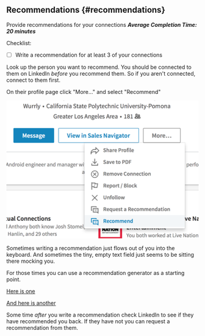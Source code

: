 ## Recommendations {#recommendations}
Provide recommendations for your connections
***Average Completion Time: 20 minutes***

Checklist:

- [ ] Write a recommendation for at least 3 of your connections

Look up the person you want to recommend. You should be connected to them on LinkedIn *before* you recommend them. So if you aren't connected, connect to them first.

On their profile page click "More..." and select "Recommend"

![Linked In Recommendation](images/recommend.png)

Sometimes writing a recommendation just flows out of you into the keyboard. And sometimes the tiny, empty text field just seems to be sitting there mocking you. 

For those times you can use a recommendation generator as a starting point.

[Here is one](http://linkedin.bitshare.cm/recommendations.php)

[And here is another](http://socialrecommendator.com)

Some time *after* you write a recommendation check LinkedIn to see if they have recommended you back. If they have not you can request a recommendation from them.
